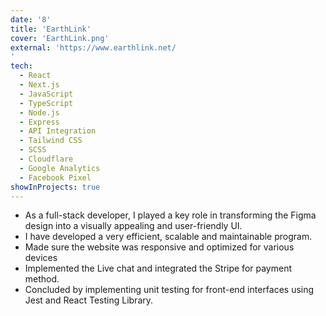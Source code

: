 ```yaml
---
date: '8'
title: 'EarthLink'
cover: 'EarthLink.png'
external: 'https://www.earthlink.net/
'
tech:
  - React
  - Next.js
  - JavaScript
  - TypeScript
  - Node.js
  - Express
  - API Integration
  - Tailwind CSS
  - SCSS
  - Cloudflare
  - Google Analytics
  - Facebook Pixel
showInProjects: true
---
```


- As a full-stack developer, I played a key role in transforming the Figma design into a visually appealing and user-friendly UI.
- I have developed a very efficient, scalable and maintainable program.
- Made sure the website was responsive and optimized for various devices
- Implemented the Live chat and integrated the Stripe for payment method.
- Concluded by implementing unit testing for front-end interfaces using Jest and React Testing Library.
